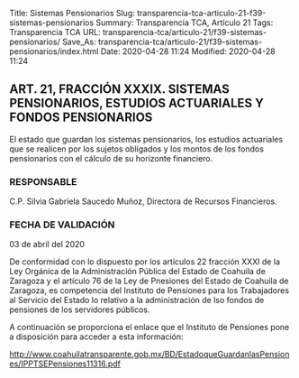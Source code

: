 Title: Sistemas Pensionarios
Slug: transparencia-tca-articulo-21-f39-sistemas-pensionarios
Summary: Transparencia TCA, Artículo 21
Tags: Transparencia TCA
URL: transparencia-tca/articulo-21/f39-sistemas-pensionarios/
Save_As: transparencia-tca/articulo-21/f39-sistemas-pensionarios/index.html
Date: 2020-04-28 11:24
Modified: 2020-04-28 11:24


## ART. 21, FRACCIÓN XXXIX. SISTEMAS PENSIONARIOS, ESTUDIOS ACTUARIALES Y FONDOS PENSIONARIOS

El estado que guardan los sistemas pensionarios, los estudios actuariales que se realicen por los sujetos obligados y los montos de los fondos pensionarios con el cálculo de su horizonte financiero.


### RESPONSABLE

C.P. Silvia Gabriela Saucedo Muñoz, Directora de Recursos Financieros.


### FECHA DE VALIDACIÓN

03 de abril del 2020


De conformidad con lo dispuesto por los artículos 22 fracción XXXI de la Ley Orgánica de la Administración Pública del Estado de Coahuila de Zaragoza y el artículo 76 de la Ley de Pnesiones del Estado de Coahuila de Zaragoza, es competencia del Instituto de Pensiones para los Trabajadores al Servicio del Estado lo relativo a la administración de lso fondos de pensiones de los servidores públicos.

A continuación se proporciona el enlace que el Instituto de Pensiones pone a disposición para acceder a esta información:

<http://www.coahuilatransparente.gob.mx/BD/EstadoqueGuardanlasPensiones/IPPTSEPensiones11316.pdf>



